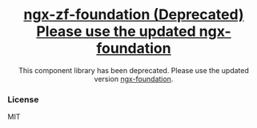 <a href="https://github.com/nthompson777/ngx-foundation">
  <h1 align="center">ngx-zf-foundation (Deprecated)<br> 
  Please use the updated ngx-foundation</h1>
</a>

<p align="center">
  This component library has been deprecated. Please use the updated version <a href="https://github.com/nthompson777/ngx-foundation">ngx-foundation</a>.
</p>

### License

MIT

